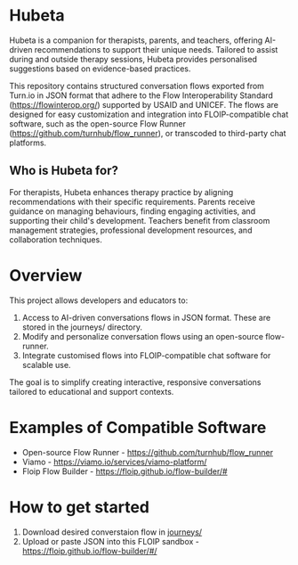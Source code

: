 # Hubeta

Hubeta is a companion for therapists, parents, and teachers, offering AI-driven recommendations to support their unique needs. Tailored to assist during and outside therapy sessions, Hubeta provides personalised suggestions based on evidence-based practices.

This repository contains structured conversation flows exported from Turn.io in JSON format that adhere to the Flow Interoperability Standard (https://flowinterop.org/) supported by USAID and UNICEF. The flows are designed for easy customization and integration into FLOIP-compatible chat software, such as the open-source Flow Runner (https://github.com/turnhub/flow_runner), or transcoded to third-party chat platforms.

## Who is Hubeta for?
For therapists, Hubeta enhances therapy practice by aligning recommendations with their specific requirements. Parents receive guidance on managing behaviours, finding engaging activities, and supporting their child's development. Teachers benefit from classroom management strategies, professional development resources, and collaboration techniques.


# Overview
This project allows developers and educators to:
1. Access to AI-driven conversations flows in JSON format. These are stored in the journeys/ directory.
2. Modify and personalize conversation flows using an open-source flow-runner.
3. Integrate customised flows into FLOIP-compatible chat software for scalable use.
   
The goal is to simplify creating interactive, responsive conversations tailored to educational and support contexts.

# Examples of Compatible Software
- Open-source Flow Runner - https://github.com/turnhub/flow_runner
- Viamo - https://viamo.io/services/viamo-platform/
- Floip Flow Builder - https://floip.github.io/flow-builder/#

# How to get started
1. Download desired converstaion flow in [journeys/](https://github.com/HunuTherapy/hubeta/tree/main/journeys)
2. Upload or paste JSON into this FLOIP sandbox - https://floip.github.io/flow-builder/#/
